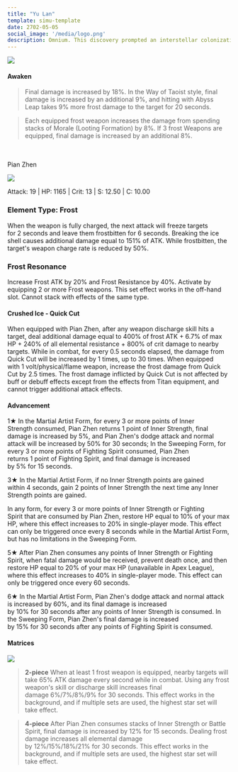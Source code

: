 ```yaml
---
title: "Yu Lan"
template: simu-template
date: 2702-05-05
social_image: '/media/logo.png'
description: Omnium. This discovery prompted an interstellar colonization plan, with Aida as the pivotal location due to its abundance of Omnium and habitability. The Tower of Fantasy was constructed to harness Omnium's power, leading to significant advancements in technology and society, including near-immortality.
---
```


![](https://telegra.ph/file/1a50c447d33d8c7fde540.png)

#### Awaken

> Final damage is increased by 18%. In the Way of Taoist style, final damage is increased by an additional 9%, and hitting with Abyss Leap takes 9% more frost damage to the target for 20 seconds.

> Each equipped frost weapon increases the damage from spending stacks of Morale (Looting Formation) by 8%. If 3 frost Weapons are equipped, final damage is increased by an additional 8%.
 <br/> 
  <br/> 
Pian Zhen

![](https://telegra.ph/file/4a6860839884422427118.png )

Attack: 19 | HP: 1165 | Crit: 13 | S: 12.50 | C: 10.00

### Element Type: **Frost**

When the weapon is fully charged, the next attack will freeze targets for 2 seconds and leave them frostbitten for 6 seconds. Breaking the ice shell causes additional damage equal to 151% of ATK. While frostbitten, the target's weapon charge rate is reduced by 50%.

### Frost Resonance

Increase Frost ATK by 20% and Frost Resistance by 40%. Activate by equipping 2 or more Frost weapons. This set effect works in the off-hand slot. Cannot stack with effects of the same type.

#### Crushed Ice - Quick Cut

When equipped with Pian Zhen, after any weapon discharge skill hits a target, deal additional damage equal to 400% of frost ATK + 6.7% of max HP + 240% of all elemental resistance + 800% of crit damage to nearby targets. While in combat, for every 0.5 seconds elapsed, the damage from Quick Cut will be increased by 1 times, up to 30 times. When equipped with 1 volt/physical/flame weapon, increase the frost damage from Quick Cut by 2.5 times. The frost damage inflicted by Quick Cut is not affected by buff or debuff effects except from the effects from Titan equipment, and cannot trigger additional attack effects.

#### Advancement

1★ In the Martial Artist Form, for every 3 or more points of Inner Strength consumed, Pian Zhen returns 1 point of Inner Strength, final damage is increased by 5%, and Pian Zhen's dodge attack and normal attack will be increased by 50% for 30 seconds; In the Sweeping Form, for every 3 or more points of Fighting Spirit consumed, Pian Zhen returns 1 point of Fighting Spirit, and final damage is increased by 5% for 15 seconds.

3★ In the Martial Artist Form, if no Inner Strength points are gained within 4 seconds, gain 2 points of Inner Strength the next time any Inner Strength points are gained.

In any form, for every 3 or more points of Inner Strength or Fighting Spirit that are consumed by Pian Zhen, restore HP equal to 10% of your max HP, where this effect increases to 20% in single-player mode. This effect can only be triggered once every 8 seconds while in the Martial Artist Form, but has no limitations in the Sweeping Form.

5★ After Pian Zhen consumes any points of Inner Strength or Fighting Spirit, when fatal damage would be received, prevent death once, and then restore HP equal to 20% of your max HP (unavailable in Apex League), where this effect increases to 40% in single-player mode. This effect can only be triggered once every 60 seconds.

6★ In the Martial Artist Form, Pian Zhen's dodge attack and normal attack is increased by 60%, and its final damage is increased by 10% for 30 seconds after any points of Inner Strength is consumed. In the Sweeping Form, Pian Zhen's final damage is increased by 15% for 30 seconds after any points of Fighting Spirit is consumed.

#### Matrices

![](https://telegra.ph/file/3d3157040eaa52353db44.png)

> **2-piece** When at least 1 frost weapon is equipped, nearby targets will take 65% ATK damage every second while in combat. Using any frost weapon's skill or discharge skill increases final damage 6%/7%/8%/9% for 30 seconds. This effect works in the background, and if multiple sets are used, the highest star set will take effect.

> **4-piece** After Pian Zhen consumes stacks of Inner Strength or Battle Spirit, final damage is increased by 12% for 15 seconds. Dealing frost damage increases all elemental damage by 12%/15%/18%/21% for 30 seconds. This effect works in the background, and if multiple sets are used, the highest star set will take effect.